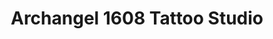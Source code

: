 ---
title: "Archangel 1608 Tattoo Studio"
url: /glasgow/archangel-1608-tattoo-studio/
shop: tattoo
---
